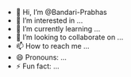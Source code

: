 - 👋 Hi, I’m @Bandari-Prabhas
- 👀 I’m interested in ...
- 🌱 I’m currently learning ...
- 💞️ I’m looking to collaborate on ...
- 📫 How to reach me ...
- 😄 Pronouns: ...
- ⚡ Fun fact: ...

<!---
Bandari-Prabhas/Bandari-Prabhas is a ✨ special ✨ repository because its `README.md` (this file) appears on your GitHub profile.
You can click the Preview link to take a look at your changes.
--->
